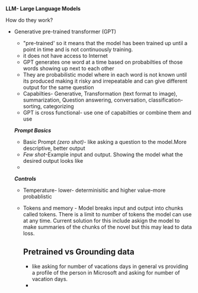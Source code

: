 **LLM- Large Language Models**

How do they work?
- Generative pre-trained transformer (GPT)
  - "pre-trained' so it means that the model has been trained up until a point in time and is not continuously training.
  - it does not have access to Internet
  - GPT generates one word at a time based on probabilties of those words showing up next to each other
  - They are probabilistic model where in each word is not known until its produced making it risky and irrepeatable and can give different output for the same question
  - Capabilties- Generative, Transformation (text format to image), summarization, Question answering, conversation, classification-sorting, categorizing
  - GPT is cross functional- use one of capabilties or combine them and use

  ***Prompt Basics***
  - Basic Prompt *(zero shot)*- like asking a question to the model.More descriptive, better output
  - *Few shot*-Example input and output. Showing the model what the desired output looks like
  - 
  ***Controls***
  - Temperature- lower- determinisitic and higher value-more probablistic
  - Tokens and memory - Model breaks input and output into chunks called tokens. There is a limit to number of tokens the model can use at any time. Current solution for this include askign the model to make summaries of the chunks of the novel but this may lead to data loss.

    ## Pretrained vs Grounding data
    - like asking for number of vacations days in general vs providing a profile of the person in Microsoft and asking for number of vacation days.
    -  
